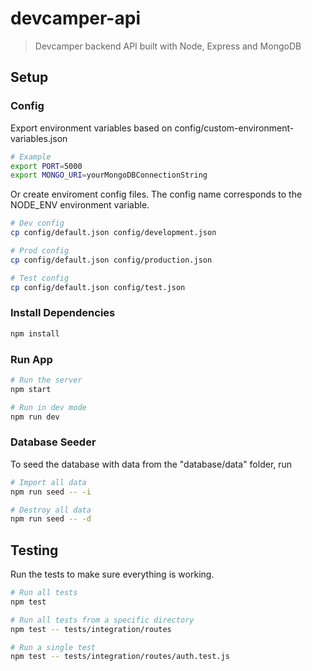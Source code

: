 # devcamper-api

> Devcamper backend API built with Node, Express and MongoDB

## Setup

### Config

Export environment variables based on config/custom-environment-variables.json

```bash
# Example
export PORT=5000
export MONGO_URI=yourMongoDBConnectionString
```

Or create enviroment config files. The config name corresponds to the NODE_ENV environment variable.

```bash
# Dev config
cp config/default.json config/development.json

# Prod config
cp config/default.json config/production.json

# Test config
cp config/default.json config/test.json
```

### Install Dependencies

```bash
npm install
```

### Run App

```bash
# Run the server
npm start

# Run in dev mode
npm run dev
```

### Database Seeder

To seed the database with data from the "database/data" folder, run

```bash
# Import all data
npm run seed -- -i

# Destroy all data
npm run seed -- -d
```

## Testing

Run the tests to make sure everything is working.

```bash
# Run all tests
npm test

# Run all tests from a specific directory
npm test -- tests/integration/routes

# Run a single test
npm test -- tests/integration/routes/auth.test.js
```
